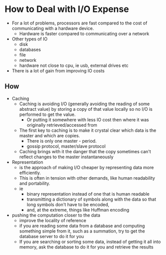 # How to Deal with I/O Expense

- For a lot of problems, processors are fast compared to the cost of communicating with a hardware device.
  - Hardware is faster compared to communicating over a network
- Other types of IO
  - disk
  - databases
  - file
  - network
  - hardware not close to cpu, ie usb, external drives etc
- There is a lot of gain from improving IO costs

## How

- Caching
  - Caching is avoiding I/O (generally avoiding the reading of some abstract value) by storing a copy of that value locally so no I/O is performed to get the value.
    - Or putting it somewhere with less IO cost then where it was originally retrieved/accessed from
  - The first key to caching is to make it crystal clear which data is the master and which are copies.
    - There is only one master - period.
    - gossip protocol, master/slave protocol
  - Caching brings with it the danger that the copy sometimes can't reflect changes to the master instantaneously
- Representation
  - is the approach of making I/O cheaper by representing data more efficiently.
  - This is often in tension with other demands, like human readability and portability.
  - ie
    - binary representation instead of one that is human readable
    -  transmitting a dictionary of symbols along with the data so that long symbols don't have to be encoded,
    - and, at the extreme, things like Huffman encoding
- pushing the computation closer to the data
  - improve the locality of reference
  - if you are reading some data from a database and computing something simple from it, such as a summation, try to get the database server to do it for you
  - If you are searching or sorting some data, instead of getting it all into memory, ask the database to do it for you and retrieve the results 
